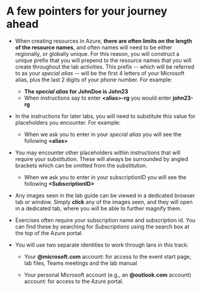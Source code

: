 # A few pointers for your journey ahead

* When creating resources in Azure, **there are often limits on the length of the resource names**, and often names will need to be either regionally, or globally unique. For this reason, you will construct a unique prefix that you will prepend to the resource names that you will create throughout the lab activities. This prefix -- which will be referred to as your *special alias* -- will be the first 4 letters of your Microsoft alias, plus the last 2 digits of your phone number. For example:

	* __The *special alias* for JohnDoe is John23__
	* When instructions say to enter __\<alias\>-rg__ you would enter **john23-rg**

* In the instructions for later labs, you will need to substitute this value for placeholders you encounter. For example:

	* When we ask you to enter in your *special alias* you will see the following	__\<alias\>__ 

* You may encounter other placeholders within instructions that will require your substitution. These will always be surrounded by angled brackets which can be omitted from the substitution.

	* When we ask you to enter in your subscriptionID you will see the following	__\<SubscriptionID\>__ 

* Any images seen in the lab guide can be viewed in a dedicated browser tab or window.  Simply __click__ any of the images seen, and they will open in a dedicated tab, where you will be able to further magnify them.

* Exercises often require your subscription name and subscription id. You can find these by searching for _Subscriptions_ using the search box at the top of the Azure portal.

* You will use two separate identities to work through lans in this track: 

	* Your **@microsoft.com** account: for access to the event start page, lab files, Teams meetings and the lab manual 

	* Your personal Microsoft account (e.g., an **@outlook.com** account) account: for access to the Azure portal.

